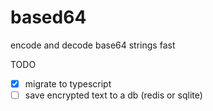 # based64
encode and decode base64 strings fast


TODO
- [x] migrate to typescript
- [ ] save encrypted text to a db (redis or sqlite)
